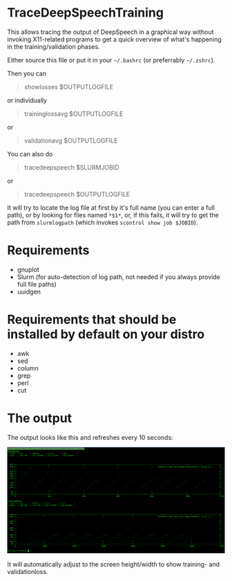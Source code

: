 # TraceDeepSpeechTraining

This allows tracing the output of DeepSpeech in a graphical way without invoking X11-related programs to get a quick
overview of what's happening in the training/validation phases.

Either source this file or put it in your `~/.bashrc` (or preferrably `~/.zshrc`). 

Then you can

> showlosses $OUTPUTLOGFILE

or individually

> traininglossavg $OUTPUTLOGFILE

or

> validationavg $OUTPUTLOGFILE

You can also do

> tracedeepspeech $SLURMJOBID

or

> tracedeepspeech $OUTPUTLOGFILE

It will try to locate the log file at first by it's full name (you can enter a full path), or by looking for files named `*$1*`, or, if this fails, it
will try to get the path from `slurmlogpath` (which invokes `scontrol show job $JOBID`).

# Requirements

- gnuplot
- Slurm (for auto-detection of log path, not needed if you always provide full file paths)
- uuidgen

# Requirements that should be installed by default on your distro

- awk
- sed
- column
- grep
- perl
- cut

# The output

The output looks like this and refreshes every 10 seconds:

![Screenshot](screenshot.png?raw=true "Screenshot")

It will automatically adjust to the screen height/width to show training- and validationloss.
